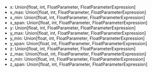 <p>

- x: Union[float, int, FloatParameter, FloatParameterExpression]
- x_max: Union[float, int, FloatParameter, FloatParameterExpression]
- x_min: Union[float, int, FloatParameter, FloatParameterExpression]
- x_span: Union[float, int, FloatParameter, FloatParameterExpression]
- y: Union[float, int, FloatParameter, FloatParameterExpression]
- y_max: Union[float, int, FloatParameter, FloatParameterExpression]
- y_min: Union[float, int, FloatParameter, FloatParameterExpression]
- y_span: Union[float, int, FloatParameter, FloatParameterExpression]
- z: Union[float, int, FloatParameter, FloatParameterExpression]
- z_max: Union[float, int, FloatParameter, FloatParameterExpression]
- z_min: Union[float, int, FloatParameter, FloatParameterExpression]
- z_span: Union[float, int, FloatParameter, FloatParameterExpression]

</p>
